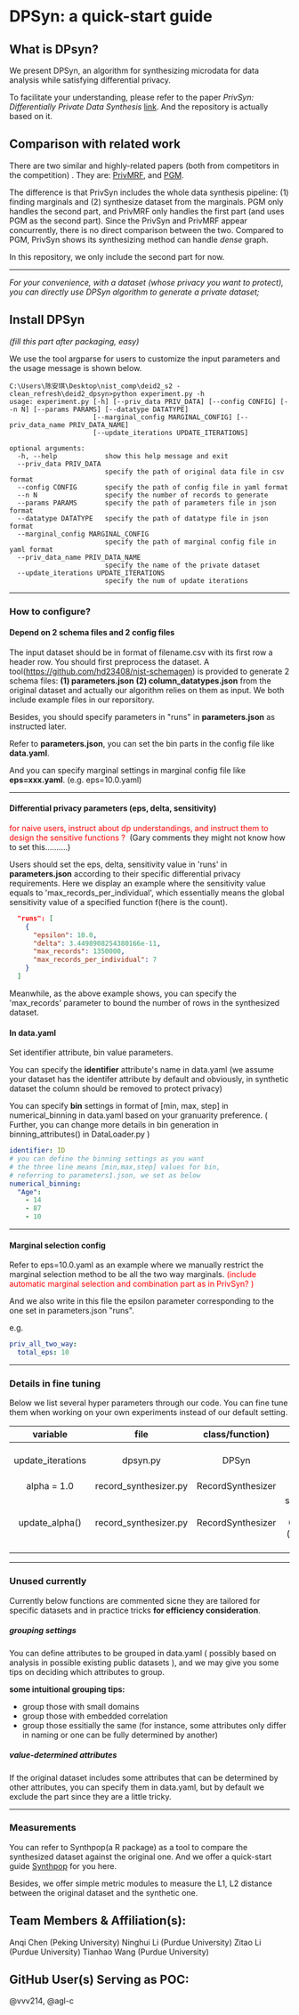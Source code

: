 # DPSyn: a quick-start guide 
## What is DPsyn?
We present DPSyn, an algorithm for synthesizing microdata for data analysis while satisfying differential privacy.

To facilitate your understanding, please refer to the paper *PrivSyn: Differentially Private Data Synthesis* [link](https://www.usenix.org/conference/usenixsecurity21/presentation/zhang-zhikun). And the repository is actually based on it.

## Comparison with related work

There are two similar and highly-related papers (both from competitors in the competition) . They are:
[PrivMRF](http://www.vldb.org/pvldb/vol14/p2190-cai.pdf), and
[PGM](https://arxiv.org/pdf/1901.09136.pdf).

The difference is that PrivSyn includes the whole data synthesis pipeline: (1) finding marginals and (2) synthesize dataset from the marginals. PGM only handles the second part, and PrivMRF only handles the first part (and uses PGM as the second part).  Since the PrivSyn and PrivMRF appear concurrently, there is no direct comparison between the two. Compared to PGM, PrivSyn shows its synthesizing method can handle *dense* graph.

In this repository, we only include the second part for now.

----

*For your convenience, with a dataset (whose privacy you want to protect), you can directly use DPSyn algorithm to generate a private dataset;*


## Install DPSyn 

*(fill this part after packaging, easy)*

We use the tool argparse for users to customize the input parameters and the usage message is shown below.

```
C:\Users\陈安琪\Desktop\nist_comp\deid2_s2 - clean_refresh\deid2_dpsyn>python experiment.py -h
usage: experiment.py [-h] [--priv_data PRIV_DATA] [--config CONFIG] [--n N] [--params PARAMS] [--datatype DATATYPE]
                     [--marginal_config MARGINAL_CONFIG] [--priv_data_name PRIV_DATA_NAME]
                     [--update_iterations UPDATE_ITERATIONS]

optional arguments:
  -h, --help            show this help message and exit
  --priv_data PRIV_DATA
                        specify the path of original data file in csv format
  --config CONFIG       specify the path of config file in yaml format
  --n N                 specify the number of records to generate
  --params PARAMS       specify the path of parameters file in json format
  --datatype DATATYPE   specify the path of datatype file in json format
  --marginal_config MARGINAL_CONFIG
                        specify the path of marginal config file in yaml format
  --priv_data_name PRIV_DATA_NAME
                        specify the name of the private dataset
  --update_iterations UPDATE_ITERATIONS
                        specify the num of update iterations
```



----

### How to configure?

#### Depend on 2 schema files and 2 config files

The input dataset should be in format of filename.csv with its first row a header row.
You should first preprocess the dataset. A tool(https://github.com/hd23408/nist-schemagen) is provided to generate 2 schema files: **(1) parameters.json** **(2) column_datatypes.json**  from the original dataset and actually our algorithm relies on them as input. We both include example files in our reporsitory.

Besides, you should specify parameters in "runs" in **parameters.json** as instructed later.

Refer to **parameters.json**, you can set the bin parts in the config file like  **data.yaml**.

And you can specify marginal settings in marginal config file like **eps=xxx.yaml**. (e.g. eps=10.0.yaml)

----

#### Differential privacy parameters (eps, delta, sensitivity)

<font color=red>for naive users, instruct about dp understandings, and instruct them to design the sensitive functions ? </font> (Gary comments they might not know how to set this..........)

Users should set the eps, delta, sensitivity value in 'runs' in **parameters.json** according to their specific differential privacy requirements. 
Here we display an example where the sensitivity value equals to 'max_records_per_individual', which essentially means the global sensitivity value of a specified function f(here is the count).

```json
  "runs": [
    {
      "epsilon": 10.0,
      "delta": 3.4498908254380166e-11,
      "max_records": 1350000,
      "max_records_per_individual": 7
    }
  ]
```


Meanwhile, as the above example shows, you can specify the 'max_records' parameter to bound the number of rows in the synthesized dataset. 

#### In data.yaml 

Set identifier attribute, bin value parameters.

You can specify the **identifier** attribute's name in data.yaml (we assume your dataset has the identifer attribute by default and obviously, in synthetic dataset the column should be removed to protect privacy)

You can specify **bin** settings in format of [min, max, step] in numerical_binning in data.yaml based on your granuarity preference. ( Further, you can change more details in bin generation in binning_attributes() in DataLoader.py )

```yaml
identifier: ID
# you can define the binning settings as you want
# the three line means [min,max,step] values for bin,
# referring to parameters1.json, we set as below 
numerical_binning:
  "Age":
    - 14
    - 87
    - 10
```

----

#### Marginal selection config

Refer to eps=10.0.yaml as an example where we manually restrict the marginal selection method to be all the two way marginals. <font color=red>(include automatic marginal selection and combination part as in PrivSyn? )</font>

And we also write in this file the epsilon parameter corresponding to the one set in parameters.json "runs".

e.g.

```yaml
priv_all_two_way:
  total_eps: 10
```

----


### Details in fine tuning
Below we list several hyper parameters through our code. You can fine tune them when working on your own experiments instead of our default setting.

| variable          | file                 | class/function)    | value |  semantics                     |
| :---------------: | :------------------: | :------------:     | :----:| :--------:                     |
| update_iterations | dpsyn.py             | DPSyn              | 30    | the num of update iterations                        |
| alpha = 1.0       | record_synthesizer.py| RecordSynthesizer  |  1.0  |                                |
| update_alpha()    | record_synthesizer.py| RecordSynthesizer  | self.alpha = 1.0 * 0.84 ** (iteration // 20) |inspired by ML practice |

----

### Unused currently

Currently below functions are commented sicne they are tailored for specific datasets and in practice tricks **for efficiency consideration**.

##### grouping settings

You can define attributes to be grouped in data.yaml ( possibly based on analysis in possible existing public datasets ), and we may give you some tips on deciding which attributes to group.

**some intuitional grouping tips:**

   * group those with small domains
   * group those with embedded correlation
   * group those essitially the same (for instance, some attributes only differ in naming or one can be fully determined by another)

##### value-determined attributes 

If the original dataset includes some attributes that can be determined by other attributes, you can specify them in data.yaml, but by default we exclude the part since they are a little tricky.

----

### Measurements

You can refer to Synthpop(a R package) as a tool to compare the synthesized dataset against the original one. And we offer a quick-start guide [Synthpop](https://docs.google.com/document/d/17jSDoMcSbozjc8Ef8X42xPJXRb6g_Syt/edit#heading=h.gjdgxs ) for you here. 

Besides, we offer simple metric modules to measure the L1, L2 distance between the original dataset and the synthetic one.

## Team Members & Affiliation(s):

Anqi Chen (Peking University)
Ninghui Li (Purdue University)
Zitao Li (Purdue University)
Tianhao Wang (Purdue University)

## GitHub User(s) Serving as POC:

@vvv214, @agl-c



